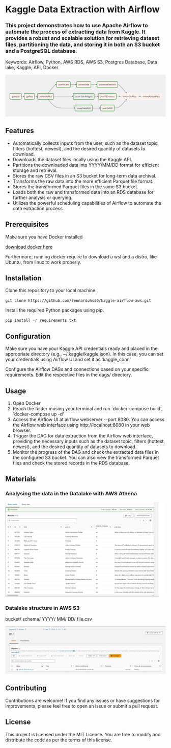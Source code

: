 # Kaggle Data Extraction with Airflow
### This project demonstrates how to use Apache Airflow to automate the process of extracting data from Kaggle. It provides a robust and scalable solution for retrieving dataset files, partitioning the data, and storing it in both an S3 bucket and a PostgreSQL database.

Keywords: Airflow, Python, AWS RDS, AWS S3, Postgres Database, Data lake, Kaggle, API, Docker

![Airflow Graph](assets/airflow_graph.png)


## Features
* Automatically collects inputs from the user, such as the dataset topic, filters (hottest, newest), and the desired quantity of datasets to download.
* Downloads the dataset files locally using the Kaggle API.
* Partitions the downloaded data into YYYY/MM/DD format for efficient storage and retrieval.
* Stores the raw CSV files in an S3 bucket for long-term data archival.
* Transforms the raw data into the more efficient Parquet file format.
* Stores the transformed Parquet files in the same S3 bucket.
* Loads both the raw and transformed data into an RDS database for further analysis or querying.
* Utilizes the powerful scheduling capabilities of Airflow to automate the data extraction process.

## Prerequisites

Make sure you have Docker installed 

[download docker here](https://www.docker.com/products/docker-desktop/)

Furthermore, running docker require to download a wsl and a distro, like Ubuntu, from linux to work properly.

## Installation
Clone this repository to your local machine.

`git clone https://github.com/leonardohss0/kaggle-airflow-aws.git`

Install the required Python packages using pip.

`pip install -r requirements.txt`

## Configuration

Make sure you have your Kaggle API credentials ready and placed in the appropriate directory (e.g., ~/.kaggle/kaggle.json). In this case, you can set your credentials using Airflow UI and set it as 'kaggle_conn'

Configure the Airflow DAGs and connections based on your specific requirements. Edit the respective files in the dags/ directory.

## Usage
1. Open Docker
2. Reach the folder musing your terminal and run `docker-compose build', 'docker-compose up -d'
3. Access the Airflow UI at airflow webserver --port 8080. You can access the Airflow web interface using http://localhost:8080 in your web browser.
4. Trigger the DAG for data extraction from the Airflow web interface, providing the necessary inputs such as the dataset topic, filters (hottest, newest), and the desired quantity of datasets to download.
5. Monitor the progress of the DAG and check the extracted data files in the configured S3 bucket. You can also view the transformed Parquet files and check the stored records in the RDS database.

## Materials
### Analysing the data in the Datalake with AWS Athena
![Athena](assets/athena-report.jpg)

### Datalake structure in AWS S3
bucket/ schema/ YYYY/ MM/ DD/ file.csv

![S3](assets/s3-partition.jpg)

## Contributing
Contributions are welcome! If you find any issues or have suggestions for improvements, please feel free to open an issue or submit a pull request.

## License
This project is licensed under the MIT License. You are free to modify and distribute the code as per the terms of this license.